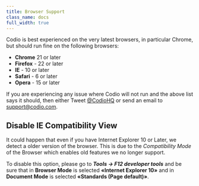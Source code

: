 ```yaml
---
title: Browser Support
class_name: docs
full_width: true
---
```


Codio is best experienced on the very latest browsers, in particular Chrome, but should run fine on the following browsers:

- **Chrome** 21 or later
- **Firefox** - 22 or later
- **IE** - 10 or later
- **Safari** - 6 or later
- **Opera** - 15 or later


If you are experiencing any issue where Codio will not run and the above list says it should, then either Tweet [@CodioHQ](https://twitter.com/codiohq) or send an email to support@codio.com.

<a name="ie-compatibility"></a>
## Disable IE Compatibility View

It could happen that even if you have Internet Explorer 10 or Later, we detect a older version of the browser.
This is due to the *Compatibility Mode* of the Browser which enables old features we no longer support.

To disable this option, please go to ***Tools → F12 developer tools*** and be sure that in **Browser Mode** is selected **«Internet Explorer 10»** and in **Document Mode** is selected **«Standards (Page default)»**.
